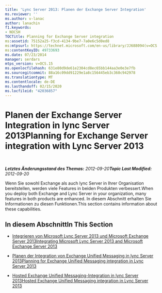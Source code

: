 ```yaml
---
title: 'Lync Server 2013: Planen der Exchange Server Integration'
ms.reviewer: ''
ms.author: v-lanac
author: lanachin
f1.keywords:
- NOCSH
TOCTitle: Planning for Exchange Server integration
ms:assetid: 75152a25-f3cd-4134-9be7-7a0e6c5d0ed8
ms:mtpsurl: https://technet.microsoft.com/en-us/library/JJ688094(v=OCS.15)
ms:contentKeyID: 49733693
ms.date: 07/23/2014
manager: serdars
mtps_version: v=OCS.15
ms.openlocfilehash: 631e80d9de61e2304cd8ec65bb144aa3e0e3e7fb
ms.sourcegitcommit: 88a16c09dd91229e1a8c156445eb3c360c942978
ms.translationtype: MT
ms.contentlocale: de-DE
ms.lasthandoff: 02/15/2020
ms.locfileid: "42036857"
---
```

<div data-xmlns="http://www.w3.org/1999/xhtml">

<div class="topic" data-xmlns="http://www.w3.org/1999/xhtml" data-msxsl="urn:schemas-microsoft-com:xslt" data-cs="http://msdn.microsoft.com/">

<div data-asp="http://msdn2.microsoft.com/asp">

# <a name="planning-for-exchange-server-integration-with-lync-server-2013"></a><span data-ttu-id="d3700-102">Planen der Exchange Server Integration in lync Server 2013</span><span class="sxs-lookup"><span data-stu-id="d3700-102">Planning for Exchange Server integration with Lync Server 2013</span></span>

</div>

<div id="mainSection">

<div id="mainBody">

<span> </span>

<span data-ttu-id="d3700-103">_**Letztes Änderungsstand des Themas:** 2012-09-20_</span><span class="sxs-lookup"><span data-stu-id="d3700-103">_**Topic Last Modified:** 2012-09-20_</span></span>

<span data-ttu-id="d3700-104">Wenn Sie sowohl Exchange als auch lync Server in Ihrer Organisation bereitstellen, werden viele Features in beiden Produkten verbessert.</span><span class="sxs-lookup"><span data-stu-id="d3700-104">When you deploy both Exchange and Lync Server in your organization, many features in both products are enhanced.</span></span> <span data-ttu-id="d3700-105">In diesem Abschnitt erhalten Sie Informationen zu diesen Funktionen.</span><span class="sxs-lookup"><span data-stu-id="d3700-105">This section contains information about these capabilities.</span></span>

<div>

## <a name="in-this-section"></a><span data-ttu-id="d3700-106">In diesem Abschnitt</span><span class="sxs-lookup"><span data-stu-id="d3700-106">In This Section</span></span>

  - [<span data-ttu-id="d3700-107">Integrieren von Microsoft Lync Server 2013 und Microsoft Exchange Server 2013</span><span class="sxs-lookup"><span data-stu-id="d3700-107">Integrating Microsoft Lync Server 2013 and Microsoft Exchange Server 2013</span></span>](lync-server-2013-integrating-with-microsoft-exchange-server-2013.md)

  - [<span data-ttu-id="d3700-108">Planen der Integration von Exchange Unified Messaging in lync Server 2013</span><span class="sxs-lookup"><span data-stu-id="d3700-108">Planning for Exchange Unified Messaging integration in Lync Server 2013</span></span>](lync-server-2013-planning-for-exchange-unified-messaging-integration.md)

  - [<span data-ttu-id="d3700-109">Hosted Exchange Unified Messaging-Integration in lync Server 2013</span><span class="sxs-lookup"><span data-stu-id="d3700-109">Hosted Exchange Unified Messaging integration in Lync Server 2013</span></span>](lync-server-2013-hosted-exchange-unified-messaging-integration.md)

</div>

</div>

<span> </span>

</div>

</div>

</div>

